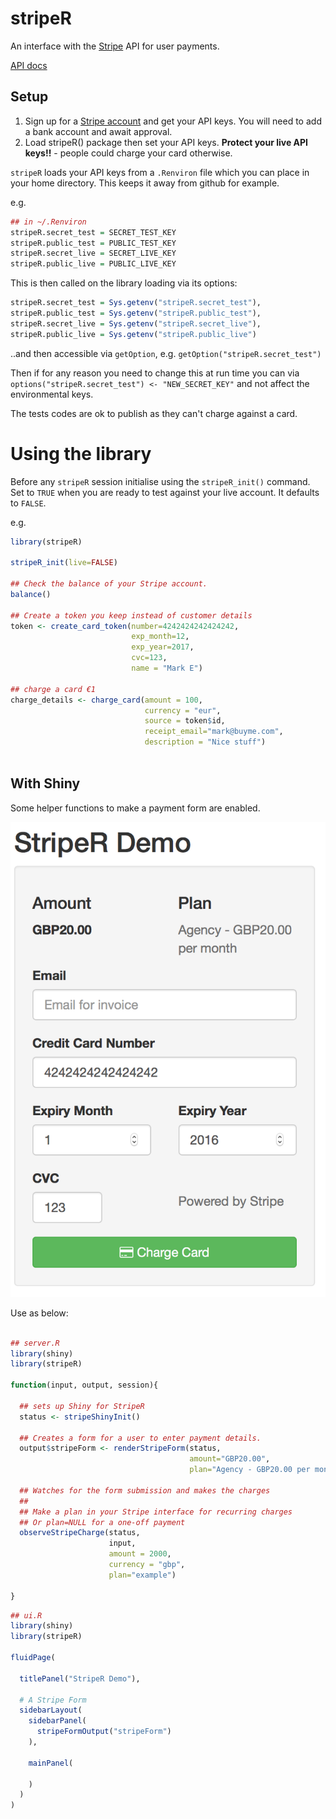# stripeR

An interface with the [Stripe](https://stripe.com) API for user payments.

[API docs](https://stripe.com/docs/api/curl)

## Setup

1. Sign up for a [Stripe account](https://dashboard.stripe.com/register) and get your API keys.  You will need to add a bank account and await approval.
2. Load stripeR() package then set your API keys.  **Protect your live API keys!!** - people could charge your card otherwise.

`stripeR` loads your API keys from a `.Renviron` file which you can place in your home directory.  This keeps it away from github for example. 

e.g.

```r
## in ~/.Renviron
stripeR.secret_test = SECRET_TEST_KEY
stripeR.public_test = PUBLIC_TEST_KEY
stripeR.secret_live = SECRET_LIVE_KEY
stripeR.public_live = PUBLIC_LIVE_KEY

```

This is then called on the library loading via its options: 
 
```r
stripeR.secret_test = Sys.getenv("stripeR.secret_test"),
stripeR.public_test = Sys.getenv("stripeR.public_test"),
stripeR.secret_live = Sys.getenv("stripeR.secret_live"), 
stripeR.public_live = Sys.getenv("stripeR.public_live") 
```

..and then accessible via `getOption`, e.g. `getOption("stripeR.secret_test")`

Then if for any reason you need to change this at run time you can via `options("stripeR.secret_test") <- "NEW_SECRET_KEY"` and not affect the environmental keys. 

The tests codes are ok to publish as they can't charge against a card. 

# Using the library

Before any `stripeR` session initialise using the `stripeR_init()` command.  Set to `TRUE` when you are ready to test against your live account.  It defaults to `FALSE`.

e.g.

```r
library(stripeR)

stripeR_init(live=FALSE)

## Check the balance of your Stripe account.
balance()

## Create a token you keep instead of customer details
token <- create_card_token(number=4242424242424242, 
                           exp_month=12, 
                           exp_year=2017, 
                           cvc=123, 
                           name = "Mark E")

## charge a card €1
charge_details <- charge_card(amount = 100, 
                              currency = "eur", 
                              source = token$id, 
                              receipt_email="mark@buyme.com",
                              description = "Nice stuff")



```

## With Shiny

Some helper functions to make a payment form are enabled.  

![Shiny Form](stripeR_form.png)

Use as below:

```r

## server.R
library(shiny)
library(stripeR)

function(input, output, session){

  ## sets up Shiny for StripeR
  status <- stripeShinyInit()

  ## Creates a form for a user to enter payment details.
  output$stripeForm <- renderStripeForm(status,
                                        amount="GBP20.00",
                                        plan="Agency - GBP20.00 per month")

  ## Watches for the form submission and makes the charges
  ## 
  ## Make a plan in your Stripe interface for recurring charges
  ## Or plan=NULL for a one-off payment
  observeStripeCharge(status,
                      input,
                      amount = 2000,
                      currency = "gbp",
                      plan="example")

}
```

```r
## ui.R
library(shiny)
library(stripeR)

fluidPage(

  titlePanel("StripeR Demo"),

  # A Stripe Form
  sidebarLayout(
    sidebarPanel(
      stripeFormOutput("stripeForm")
    ),

    mainPanel(
      
    )
  )
)

```

